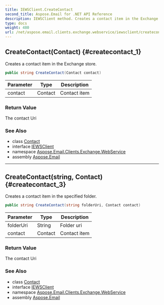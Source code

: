 ```yaml
---
title: IEWSClient.CreateContact
second_title: Aspose.Email for .NET API Reference
description: IEWSClient method. Creates a contact item in the Exchange store
type: docs
weight: 480
url: /net/aspose.email.clients.exchange.webservice/iewsclient/createcontact/
---
```

## CreateContact(Contact) {#createcontact_1}

Creates a contact item in the Exchange store.

```csharp
public string CreateContact(Contact contact)
```

| Parameter | Type | Description |
| --- | --- | --- |
| contact | Contact | Contact item |

### Return Value

The contact Uri

### See Also

* class [Contact](../../../aspose.email.personalinfo/contact/)
* interface [IEWSClient](../)
* namespace [Aspose.Email.Clients.Exchange.WebService](../../iewsclient/)
* assembly [Aspose.Email](../../../)

---

## CreateContact(string, Contact) {#createcontact_3}

Creates a contact item in the specified folder.

```csharp
public string CreateContact(string folderUri, Contact contact)
```

| Parameter | Type | Description |
| --- | --- | --- |
| folderUri | String | Folder uri |
| contact | Contact | Contact item |

### Return Value

The contact Uri

### See Also

* class [Contact](../../../aspose.email.personalinfo/contact/)
* interface [IEWSClient](../)
* namespace [Aspose.Email.Clients.Exchange.WebService](../../iewsclient/)
* assembly [Aspose.Email](../../../)


